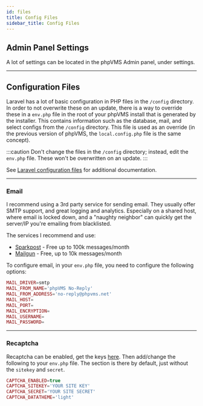 ```yaml
---
id: files
title: Config Files
sidebar_title: Config Files
---
```

## Admin Panel Settings

A lot of settings can be located in the phpVMS Admin panel, under settings.

---

## Configuration Files

Laravel has a lot of basic configuration in PHP files in the `/config` directory. In order to not overwrite these on an update, there is a way to override these in a `env.php` file in the root of your phpVMS install that is generated by the installer. This contains information  such as the database, mail, and select configs from the `/config` directory. This file is used as an override (in the previous version of phpVMS, the `local.config.php` file is the same concept).

:::caution
Don't change the files in the `/config` directory; instead, edit the `env.php` file. These won't be overwritten on an update.
:::

See [Laravel configuration files](https://laravel.com/docs/8.x/configuration#accessing-configuration-values) for additional documentation.

---

### Email

I recommend using a 3rd party service for sending email. They usually offer SMTP support, and great logging and analytics. Especially on a shared host, where email is locked down, and a "naughty neighbor" can quickly get the server/IP you're emailing from blacklisted.

The services I recommend and use:

* [Sparkpost](http://www.sparkpost.com) - Free up to 100k messages/month
* [Mailgun](http://www.mailgun.com) - Free, up to 10k messages/month


To configure email, in your `env.php` file, you need to configure the following options:

```php title="env.php"
MAIL_DRIVER=smtp
MAIL_FROM_NAME='phpVMS No-Reply'
MAIL_FROM_ADDRESS='no-reply@phpvms.net'
MAIL_HOST=
MAIL_PORT=
MAIL_ENCRYPTION=
MAIL_USERNAME=
MAIL_PASSWORD=
```

---

### Recaptcha

Recaptcha can be enabled, get the keys [here](https://www.google.com/recaptcha/admin). Then add/change the following to your `env.php` file. The section is there by default, just without the `sitekey` and `secret`.

```php title="env.php"
CAPTCHA_ENABLED=true
CAPTCHA_SITEKEY='YOUR SITE KEY'
CAPTCHA_SECRET='YOUR SITE SECRET'
CAPTCHA_DATATHEME='light'
```
